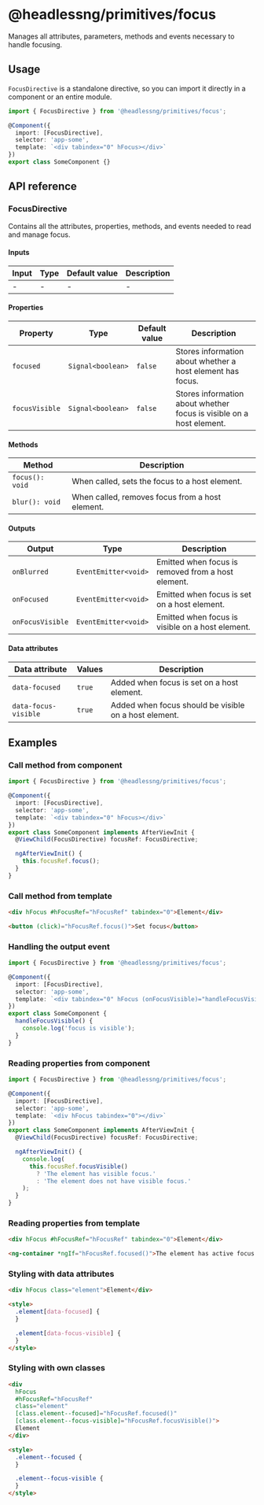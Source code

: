 # @headlessng/primitives/focus

Manages all attributes, parameters, methods and events necessary to handle focusing.

## Usage

`FocusDirective` is a standalone directive, so you can import it directly in a component or an entire module.

```typescript
import { FocusDirective } from '@headlessng/primitives/focus';

@Component({
  import: [FocusDirective],
  selector: 'app-some',
  template: `<div tabindex="0" hFocus></div>`
})
export class SomeComponent {}
```

## API reference

### FocusDirective

Contains all the attributes, properties, methods, and events needed to read and manage focus.

#### Inputs

| Input | Type | Default value | Description |
| ----- | ---- | ------------- | ----------- |
| -     | -    | -             | -           |

#### Properties

| Property       | Type              | Default value | Description                                                          |
| -------------- | ----------------- | ------------- | -------------------------------------------------------------------- |
| `focused`      | `Signal<boolean>` | `false`       | Stores information about whether a host element has focus.           |
| `focusVisible` | `Signal<boolean>` | `false`       | Stores information about whether focus is visible on a host element. |

#### Methods

| Method          | Description                                     |
| --------------- | ----------------------------------------------- |
| `focus(): void` | When called, sets the focus to a host element.  |
| `blur(): void`  | When called, removes focus from a host element. |

#### Outputs

| Output           | Type                 | Description                                        |
| ---------------- | -------------------- | -------------------------------------------------- |
| `onBlurred`      | `EventEmitter<void>` | Emitted when focus is removed from a host element. |
| `onFocused`      | `EventEmitter<void>` | Emitted when focus is set on a host element.       |
| `onFocusVisible` | `EventEmitter<void>` | Emitted when focus is visible on a host element.   |

#### Data attributes

| Data attribute       | Values | Description                                           |
| -------------------- | ------ | ----------------------------------------------------- |
| `data-focused`       | `true` | Added when focus is set on a host element.            |
| `data-focus-visible` | `true` | Added when focus should be visible on a host element. |

## Examples

### Call method from component

```typescript
import { FocusDirective } from '@headlessng/primitives/focus';

@Component({
  import: [FocusDirective],
  selector: 'app-some',
  template: `<div tabindex="0" hFocus></div>`
})
export class SomeComponent implements AfterViewInit {
  @ViewChild(FocusDirective) focusRef: FocusDirective;

  ngAfterViewInit() {
    this.focusRef.focus();
  }
}
```

### Call method from template

```html
<div hFocus #hFocusRef="hFocusRef" tabindex="0">Element</div>

<button (click)="hFocusRef.focus()">Set focus</button>
```

### Handling the output event

```typescript
import { FocusDirective } from '@headlessng/primitives/focus';

@Component({
  import: [FocusDirective],
  selector: 'app-some',
  template: `<div tabindex="0" hFocus (onFocusVisible)="handleFocusVisible()"></div>`
})
export class SomeComponent {
  handleFocusVisible() {
    console.log('focus is visible');
  }
}
```

### Reading properties from component

```typescript
import { FocusDirective } from '@headlessng/primitives/focus';

@Component({
  import: [FocusDirective],
  selector: 'app-some',
  template: `<div hFocus tabindex="0"></div>`
})
export class SomeComponent implements AfterViewInit {
  @ViewChild(FocusDirective) focusRef: FocusDirective;

  ngAfterViewInit() {
    console.log(
      this.focusRef.focusVisible()
        ? 'The element has visible focus.'
        : 'The element does not have visible focus.'
    );
  }
}
```

### Reading properties from template

```html
<div hFocus #hFocusRef="hFocusRef" tabindex="0">Element</div>

<ng-container *ngIf="hFocusRef.focused()">The element has active focus.</ng-container>
```

### Styling with data attributes

```html
<div hFocus class="element">Element</div>

<style>
  .element[data-focused] {
  }

  .element[data-focus-visible] {
  }
</style>
```

### Styling with own classes

```html
<div
  hFocus
  #hFocusRef="hFocusRef"
  class="element"
  [class.element--focused]="hFocusRef.focused()"
  [class.element--focus-visible]="hFocusRef.focusVisible()">
  Element
</div>

<style>
  .element--focused {
  }

  .element--focus-visible {
  }
</style>
```
